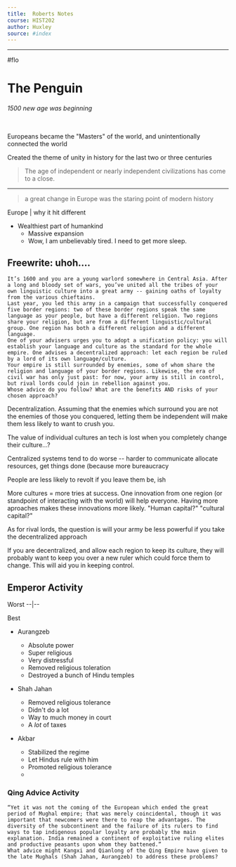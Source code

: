 ```yaml
---
title:  Roberts Notes  
course: HIST202
author: Huxley 
source: #index
---
```


---

#flo 


# The Penguin 
###### 1500 new age was beginning 
```
```


Europeans became the "Masters" of the world, and unintentionally connected the world

Created the theme of unity in history for the last two or three centuries 

> The age of independent or nearly independent civilizations has come to a close. 
---
> a great change in Europe was the staring point of modern history


Europe | why it hit different 
 - Wealthiest part of humankind
	- Massive expansion
	- Wow, I am unbelievably tired. I need to get more sleep.


## Freewrite: uhoh....
```
It’s 1600 and you are a young warlord somewhere in Central Asia. After a long and bloody set of wars, you’ve united all the tribes of your own linguistic culture into a great army -- gaining oaths of loyalty from the various chieftains. 
Last year, you led this army in a campaign that successfully conquered five border regions: two of these border regions speak the same language as your people, but have a different religion. Two regions share your religion, but are from a different linguistic/cultural group. One region has both a different religion and a different language.
One of your advisers urges you to adopt a unification policy: you will establish your language and culture as the standard for the whole empire. One advises a decentralized approach: let each region be ruled by a lord of its own language/culture. 
Your empire is still surrounded by enemies, some of whom share the religion and language of your border regions. Likewise, the era of civil war has only just past: for now, your army is still in control, but rival lords could join in rebellion against you.
Whose advice do you follow? What are the benefits AND risks of your chosen approach?
```

Decentralization. Assuming that the enemies which surround you are not the enemies of those you conquered, letting them be independent will make them less likely to want to crush you. 

The value of individual cultures an tech is lost when you completely change their culture...?


Centralized systems tend to do worse -- harder to communicate allocate resources, get things done (because more bureaucracy

People are less likely to revolt if you leave them be, ish 

More cultures = more tries at success. One innovation from one region (or standpoint of interacting with the world) will help everyone. Having more aproaches makes these innovations more likely. 
"Human capital?" "cultural capital?"

As for rival lords, the question is will your army be less powerful if you take the decentralized approach


If you are decentralized, and allow each region to keep its culture, they will probably want to keep you over a new ruler which could force them to change. This will aid you in keeping control. 


## Emperor Activity 

Worst
--|--

Best

- Aurangzeb
	- Absolute power
	- Super religious
	- Very distressful
	- Removed religious toleration 
	- Destroyed a bunch of Hindu temples 
	
- Shah Jahan
	 - Removed religious tolerance
	 - Didn't do a lot 
	 - Way to much money in court 
	 - A *lot* of taxes 
	 
- Akbar 
	- Stabilized the regime 
	- Let Hindus rule with him
	- Promoted religious tolerance
	- 

### Qing Advice Activity

```
“Yet it was not the coming of the European which ended the great period of Mughal empire; that was merely coincidental, though it was important that newcomers were there to reap the advantages. The diversity of the subcontinent and the failure of its rulers to find ways to tap indigenous popular loyalty are probably the main explanation. India remained a continent of exploitative ruling elites and productive peasants upon whom they battened.”
What advice might Kangxi and Qianlong of the Qing Empire have given to the late Mughals (Shah Jahan, Aurangzeb) to address these problems?
```







